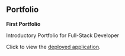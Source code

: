 ## Portfolio
**First Portfolio**

Introductory Portfolio for Full-Stack Developer

Click to view the [deployed application](https://github.com/NumiBlue/Portfolio).